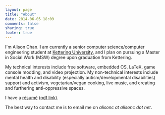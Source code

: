 ```yaml
---
layout: page
title: "About"
date: 2014-06-05 18:09
comments: false
sharing: true
footer: true
---
```

I'm Alison Chan. I am currently a senior computer science/computer engineering 
student at [Kettering University](http://kettering.edu/), and I plan on pursuing 
a Master in Social Work (MSW) degree upon graduation from Kettering. 

My technical interests include free software, embedded OS, LaTeX, game console 
modding, and video projection. My non-technical interests include mental health 
and disability (especially autism/developmental disabilities) support and activism, 
vegetarian/vegan cooking, live music, and creating and furthering anti-oppressive spaces.

I have a [résumé](https://github.com/alis0nc/resume) 
([pdf link](http://alisonc.net/~alisonc/resume.pdf)).

The best way to contact me is to email me on *alisonc at alisonc dot net*.
